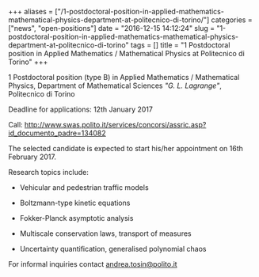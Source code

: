 +++
aliases = ["/1-postdoctoral-position-in-applied-mathematics-mathematical-physics-department-at-politecnico-di-torino/"]
categories = ["news", "open-positions"]
date = "2016-12-15 14:12:24"
slug = "1-postdoctoral-position-in-applied-mathematics-mathematical-physics-department-at-politecnico-di-torino"
tags = []
title = "1 Postdoctoral position in Applied Mathematics / Mathematical Physics at Politecnico di Torino"
+++

1 Postdoctoral position (type B) in Applied Mathematics / Mathematical
Physics, Department of Mathematical Sciences *"G. L. Lagrange"*,
Politecnico di Torino

Deadline for applications: 12th January 2017

Call:
<http://www.swas.polito.it/services/concorsi/assric.asp?id_documento_padre=134082>

The selected candidate is expected to start his/her appointment on 16th
February 2017.

Research topics include:

- Vehicular and pedestrian traffic models

- Boltzmann-type kinetic equations

- Fokker-Planck asymptotic analysis

- Multiscale conservation laws, transport of measures

- Uncertainty quantification, generalised polynomial chaos

For informal inquiries contact [andrea.tosin@polito.it](andrea.tosin@polito.it)
